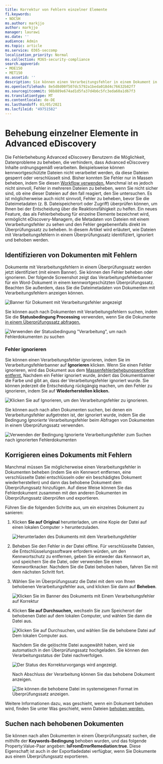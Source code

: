 ```yaml
---
title: Korrektur von Fehlern einzelner Elemente
f1.keywords:
- NOCSH
ms.author: markjjo
author: markjjo
manager: laurawi
ms.date: ''
audience: Admin
ms.topic: article
ms.service: O365-seccomp
localization_priority: Normal
ms.collection: M365-security-compliance
search.appverid:
- MOE150
- MET150
ms.assetid: ''
description: Sie können einen Verarbeitungsfehler in einem Dokument in einem Überprüfungssatz in Advanced eDiscovery, ohne den Massenfehlerbehebungsprozess befolgen zu müssen.
ms.openlocfilehash: 8e5d8d00f507dc5792a1beda018d4c76632b82f7
ms.sourcegitcommit: 98b889e674ad1d5fa37d4b6c5fc3eda60a1d67f3
ms.translationtype: MT
ms.contentlocale: de-DE
ms.lasthandoff: 01/05/2021
ms.locfileid: "49751582"
---
```

# <a name="single-item-error-remediation-in-advanced-ediscovery"></a>Behebung einzelner Elemente in Advanced eDiscovery

Die Fehlerbehebung Advanced eDiscovery Benutzern die Möglichkeit, Datenprobleme zu beheben, die verhindern, dass Advanced eDiscovery Inhalte ordnungsgemäß verarbeiten. Beispielsweise können kennwortgeschützte Dateien nicht verarbeitet werden, da diese Dateien gesperrt oder verschlüsselt sind. Bisher konnten Sie Fehler nur in Massen beheben, indem Sie diesen [Workflow verwenden.](error-remediation-when-processing-data-in-advanced-ediscovery.md) Manchmal ist es jedoch nicht sinnvoll, Fehler in mehreren Dateien zu beheben, wenn Sie nicht sicher sind, ob eine dieser Dateien auf den fall reagiert, den Sie untersuchen. Es ist möglicherweise auch nicht sinnvoll, Fehler zu beheben, bevor Sie die Dateimetadaten (z. B. Dateispeicherort oder Zugriff) überprüfen können, um Ihnen bei der Entscheidung über die Reaktionsfähigkeit zu helfen. Ein neues  Feature, das als Fehlerbehebung für einzelne Elemente bezeichnet wird, ermöglicht eDiscovery-Managern, die Metadaten von Dateien mit einem Verarbeitungsfehler zu sehen und den Fehler gegebenenfalls direkt im Überprüfungssatz zu beheben. In diesem Artikel wird erläutert, wie Dateien mit Verarbeitungsfehlern in einem Überprüfungssatz identifiziert, ignoriert und behoben werden.

## <a name="identify-documents-with-errors"></a>Identifizieren von Dokumenten mit Fehlern

Dokumente mit Verarbeitungsfehlern in einem Überprüfungssatz werden jetzt identifiziert (mit einem Banner). Sie können den Fehler beheben oder ignorieren. Der folgende Screenshot zeigt das Verarbeitungsfehlerbanner für ein Word-Dokument in einem kennwortgeschützten Überprüfungssatz. Beachten Sie außerdem, dass Sie die Dateimetadaten von Dokumenten mit Verarbeitungsfehlern anzeigen können.

![Banner für Dokument mit Verarbeitungsfehler angezeigt](../media/SIERimage1.png)

Sie können auch nach Dokumenten mit Verarbeitungsfehlern suchen, indem Sie die **Statusbedingung Processing** verwenden, wenn Sie die Dokumente [in einem Überprüfungssatz abfragen.](review-set-search.md)

![Verwenden der Statusbedingung "Verarbeitung", um nach Fehlerdokumenten zu suchen](../media/SIERimage2.png)

### <a name="ignore-errors"></a>Fehler ignorieren

Sie können einen Verarbeitungsfehler ignorieren, indem Sie im Verarbeitungsfehlerbanner auf **Ignorieren** klicken. Wenn Sie einen Fehler ignorieren, wird das Dokument aus dem [Massenfehlerbehebungsworkflow entfernt.](error-remediation-when-processing-data-in-advanced-ediscovery.md) Nachdem ein Fehler ignoriert wurde, ändert das Dokumentbanner die Farbe und gibt an, dass der Verarbeitungsfehler ignoriert wurde. Sie können jederzeit die Entscheidung rückgängig machen, um den Fehler zu ignorieren, indem Sie auf **Wiederherstellen klicken.**

![Klicken Sie auf Ignorieren, um den Verarbeitungsfehler zu ignorieren.](../media/SIERimage3.png)

Sie können auch nach allen Dokumenten suchen, bei denen ein Verarbeitungsfehler aufgetreten ist, der ignoriert wurde, indem Sie die Bedingung *Ignorierte* Verarbeitungsfehler beim Abfragen von Dokumenten in einem Überprüfungssatz verwenden.

![Verwenden der Bedingung Ignorierte Verarbeitungsfehler zum Suchen nach ignorierten Fehlerdokumenten](../media/SIERimage4.png)

## <a name="remediate-a-document-with-errors"></a>Korrigieren eines Dokuments mit Fehlern

Manchmal müssen Sie möglicherweise einen Verarbeitungsfehler in Dokumenten beheben (indem Sie ein Kennwort entfernen, eine verschlüsselte Datei entschlüsseln oder ein beschädigtes Dokument wiederherstellen) und dann das behobene Dokument dem Überprüfungssatz hinzufügen. Auf diese Weise können Sie das Fehlerdokument zusammen mit den anderen Dokumenten im Überprüfungssatz überprüfen und exportieren. 

Führen Sie die folgenden Schritte aus, um ein einzelnes Dokument zu sanieren:

1. Klicken **Sie auf Original** herunterladen, um eine Kopie der Datei auf einen lokalen Computer  >   herunterzuladen.

   ![Herunterladen des Dokuments mit dem Verarbeitungsfehler](../media/SIERimage5.png)

2. Beheben Sie den Fehler in der Datei offline. Für verschlüsselte Dateien, die Entschlüsselungssoftware erfordern würden, um den Kennwortschutz zu entfernen, geben Sie entweder das Kennwort an, und speichern Sie die Datei, oder verwenden Sie einen Kennwortknacker. Nachdem Sie die Datei behoben haben, fahren Sie mit dem nächsten Schritt fort.

3. Wählen Sie im Überprüfungssatz die Datei mit dem von Ihnen behobenen Verarbeitungsfehler aus, und klicken Sie dann auf **Beheben**.

   ![Klicken Sie im Banner des Dokuments mit Einem Verarbeitungsfehler auf Korrektur](../media/SIERimage6.png)


4. Klicken **Sie auf Durchsuchen,** wechseln Sie zum Speicherort der behobenen Datei auf dem lokalen Computer, und wählen Sie dann die Datei aus.

   ![Klicken Sie auf Durchsuchen, und wählen Sie die behobene Datei auf Dem lokalen Computer aus.](../media/SIERimage7.png)

    Nachdem Sie die gelöschte Datei ausgewählt haben, wird sie automatisch in den Überprüfungssatz hochgeladen. Sie können den Verarbeitungsstatus der Datei nachverfolgen.

    ![Der Status des Korrekturvorgangs wird angezeigt.](../media/SIERimage8.png)

   Nach Abschluss der Verarbeitung können Sie das behobene Dokument anzeigen.

    ![Sie können die behobene Datei im systemeigenen Format im Überprüfungssatz anzeigen.](../media/SIERimage9.png)

Weitere Informationen dazu, was geschieht, wenn ein Dokument behoben wird, finden Sie unter Was geschieht, wenn Dateien [behoben werden.](error-remediation-when-processing-data-in-advanced-ediscovery.md#what-happens-when-files-are-remediated)

## <a name="search-for-remediated-documents"></a>Suchen nach behobenen Dokumenten

Sie können nach allen Dokumenten in einem Überprüfungssatz suchen, die mithilfe der **Keywords-Bedingung** behoben wurden, und das folgende Property:Value-Paar angeben: **IsFromErrorRemediation:true**. Diese Eigenschaft ist auch in der Exportladedatei verfügbar, wenn Sie Dokumente aus einem Überprüfungssatz exportieren.
